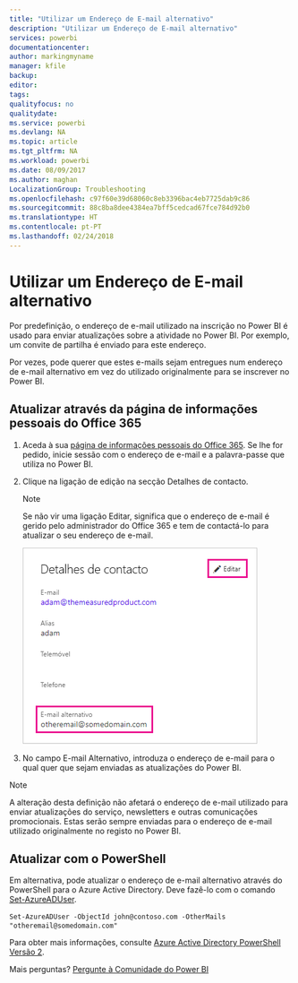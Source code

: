 ```yaml
---
title: "Utilizar um Endereço de E-mail alternativo"
description: "Utilizar um Endereço de E-mail alternativo"
services: powerbi
documentationcenter: 
author: markingmyname
manager: kfile
backup: 
editor: 
tags: 
qualityfocus: no
qualitydate: 
ms.service: powerbi
ms.devlang: NA
ms.topic: article
ms.tgt_pltfrm: NA
ms.workload: powerbi
ms.date: 08/09/2017
ms.author: maghan
LocalizationGroup: Troubleshooting
ms.openlocfilehash: c97f60e39d68060c8eb3396bac4eb7725dab9c86
ms.sourcegitcommit: 88c8ba8dee4384ea7bff5cedcad67fce784d92b0
ms.translationtype: HT
ms.contentlocale: pt-PT
ms.lasthandoff: 02/24/2018
---
```

# <a name="using-an-alternate-email-address"></a>Utilizar um Endereço de E-mail alternativo
Por predefinição, o endereço de e-mail utilizado na inscrição no Power BI é usado para enviar atualizações sobre a atividade no Power BI.  Por exemplo, um convite de partilha é enviado para este endereço.

Por vezes, pode querer que estes e-mails sejam entregues num endereço de e-mail alternativo em vez do utilizado originalmente para se inscrever no Power BI.

## <a name="updating-through-office-365-personal-info-page"></a>Atualizar através da página de informações pessoais do Office 365
1. Aceda à sua [página de informações pessoais do Office 365](https://portal.office.com/account/#personalinfo).  Se lhe for pedido, inicie sessão com o endereço de e-mail e a palavra-passe que utiliza no Power BI.
2. Clique na ligação de edição na secção Detalhes de contacto.  
   
   > [!NOTE]
   > Se não vir uma ligação Editar, significa que o endereço de e-mail é gerido pelo administrador do Office 365 e tem de contactá-lo para atualizar o seu endereço de e-mail.
   > 
   > 
   
   ![](media/service-admin-alternate-email-address-for-power-bi/contact-details.png)
3. No campo E-mail Alternativo, introduza o endereço de e-mail para o qual quer que sejam enviadas as atualizações do Power BI.

> [!NOTE]
> A alteração desta definição não afetará o endereço de e-mail utilizado para enviar atualizações do serviço, newsletters e outras comunicações promocionais.  Estas serão sempre enviadas para o endereço de e-mail utilizado originalmente no registo no Power BI.
> 
> 

## <a name="updating-with-powershell"></a>Atualizar com o PowerShell
Em alternativa, pode atualizar o endereço de e-mail alternativo através do PowerShell para o Azure Active Directory. Deve fazê-lo com o comando [Set-AzureADUser](https://docs.microsoft.com/powershell/module/azuread/set-azureaduser).

```
Set-AzureADUser -ObjectId john@contoso.com -OtherMails "otheremail@somedomain.com"
```

Para obter mais informações, consulte [Azure Active Directory PowerShell Versão 2](https://docs.microsoft.com/powershell/azure/active-directory/install-adv2).

Mais perguntas? [Pergunte à Comunidade do Power BI](http://community.powerbi.com/)

